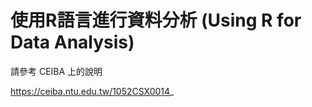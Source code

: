 # 使用R語言進行資料分析 \(Using R for Data Analysis\)

請參考 CEIBA 上的說明

https://ceiba.ntu.edu.tw/1052CSX0014_

<!--

助教：吳齊軒 \(臉書 [https://www.facebook.com/wush978?fref=ts](https://www.facebook.com/wush978?fref=ts)\)

| 週次 | 日期 | 投影片 |
| :--- | :--- | :--- |
| 第一週 | 2017-02-23 | [http://datascienceandr.org/slide/RBasic-Introduction.html](http://datascienceandr.org/slide/RBasic-Introduction.html) |

-->

